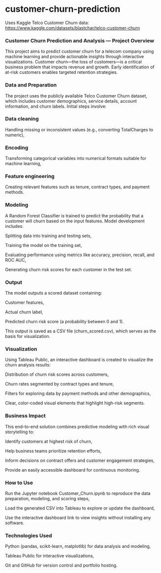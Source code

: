 # customer-churn-prediction

Uses Kaggle Telco Customer Churn data: https://www.kaggle.com/datasets/blastchar/telco-customer-churn

###  Customer Churn Prediction and Analysis — Project Overview
This project aims to predict customer churn for a telecom company using machine learning and provide actionable insights through interactive visualizations. Customer churn—the loss of customers—is a critical business problem that impacts revenue and growth. Early identification of at-risk customers enables targeted retention strategies.

### Data and Preparation
The project uses the publicly available Telco Customer Churn dataset, which includes customer demographics, service details, account information, and churn labels. Initial steps involve:

### Data cleaning 
Handling missing or inconsistent values (e.g., converting TotalCharges to numeric),

### Encoding 
Transforming categorical variables into numerical formats suitable for machine learning,

### Feature engineering 
Creating relevant features such as tenure, contract types, and payment methods.

### Modeling
A Random Forest Classifier is trained to predict the probability that a customer will churn based on the input features. Model development includes:

Splitting data into training and testing sets,

Training the model on the training set,

Evaluating performance using metrics like accuracy, precision, recall, and ROC AUC,

Generating churn risk scores for each customer in the test set.

### Output
The model outputs a scored dataset containing:

Customer features,

Actual churn label,

Predicted churn risk score (a probability between 0 and 1).

This output is saved as a CSV file (churn_scored.csv), which serves as the basis for visualization.

### Visualization
Using Tableau Public, an interactive dashboard is created to visualize the churn analysis results:

Distribution of churn risk scores across customers,

Churn rates segmented by contract types and tenure,

Filters for exploring data by payment methods and other demographics,

Clear, color-coded visual elements that highlight high-risk segments.

### Business Impact
This end-to-end solution combines predictive modeling with rich visual storytelling to:

Identify customers at highest risk of churn,

Help business teams prioritize retention efforts,

Inform decisions on contract offers and customer engagement strategies,

Provide an easily accessible dashboard for continuous monitoring.

### How to Use
Run the Jupyter notebook Customer_Churn.ipynb to reproduce the data preparation, modeling, and scoring steps,

Load the generated CSV into Tableau to explore or update the dashboard,

Use the interactive dashboard link to view insights without installing any software.

### Technologies Used
Python (pandas, scikit-learn, matplotlib) for data analysis and modeling,

Tableau Public for interactive visualizations,

Git and GitHub for version control and portfolio hosting.
